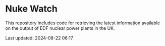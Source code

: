# Nuke Watch

This repository includes code for retrieving the latest information available on the output of EDF nuclear power plants in the UK.

Last updated: 2024-08-22 06:17
